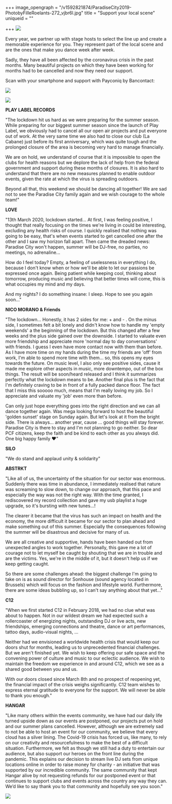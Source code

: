 +++
image_opengraph = "/v1592821874/ParadiseCity2019-PhotobyFilleRoelants-272_vjbr6l.jpg"
title = "Support your local scene"
uniqueid = ""

+++
![](https://res.cloudinary.com/dxswtxauo/image/upload/w_1000/f_auto/v1592821874/ParadiseCity2019-PhotobyFilleRoelants-272_vjbr6l.jpg)

Every year, we partner up with stage hosts to select the line up and create a memorable experience for you. They represent part of the local scene and are the ones that make you dance week after week.

Sadly, they have all been affected by the coronavirus crisis in the past months. Many beautiful projects on which they have been working for months had to be cancelled and now they need our support.

Scan with your smartphone and support with Payconiq by Bancontact:

![](https://res.cloudinary.com/dxswtxauo/image/upload/w_1000/f_auto/v1593081314/qr-code-2-FINAL-website_kqxq59.png)

![](https://res.cloudinary.com/dxswtxauo/image/upload/w_1000/f_auto/v1593082169/supportyourlocalscene-website_h2jwic.png)

**PLAY LABEL RECORDS**

"The lockdown hit us hard as we were preparing for the summer season. While preparing for our biggest summer season since the launch of Play Label, we obviously had to cancel all our open air projects and put everyone out of work. At the very same time we also had to close our club (La Cabane) just before its first anniversary, which was quite tough and the prolonged closure of the area is becoming very hard to manage financially.

We are on hold, we understand of course that it is impossible to open the clubs for health reasons but we deplore the lack of help from the federal government and support during these months of closures. It is also hard to understand that there are no new measures planned to enable outdoor events, given the rate at which the virus is spreading outdoors.

Beyond all that, this weekend we should be dancing all together! We are sad not to see the Paradise City family again and we wish courage to the whole team!"

**LOVE**

"13th March 2020, lockdown started... At first, I was feeling positive, I thought that really focusing on the times we're living in could be interesting, excluding any health risks of course. I quickly realised that nothing was going to be easy, that's when events started to get cancelled one after the other and I saw my horizon fall apart. Then came the dreaded news: Paradise City won't happen, summer will be DJ-free, no parties, no meetings, no adrenaline...

How do I feel today? Empty, a feeling of uselessness in everything I do, because I don't know when or how we'll be able to let our passions be expressed once again. Being patient while keeping cool, thinking about tomorrow, producing music and believing that better times will come, this is what occupies my mind and my days.

And my nights? I do something insane: I sleep. Hope to see you again soon..."

**NICO MORANO & Friends**

"The lockdown... Honestly, it has 2 sides for me: + and - . On the minus side, I sometimes felt a bit lonely and didn't know how to handle my 'empty weekends' a the beginning of the lockdown. But this changed after a few weeks and the plus side gained over the downside. I started to valuate even more friendship and appreciate more 'normal day to day conversations' with friends. I guess I even have more contact now with them than before. As I have more time on my hands during the time my friends are 'off' from work, I'm able to spend more time with them... so, this opens my eyes towards the future. On music level, I also only see positive sides, cause it made me explore other aspects in music, more downtempo, out of the box things. The result will be soon/heard released and I think it summarizes perfectly what the lockdown means to be. Another final plus is the fact that I'm definitely craving to be in front of a fully packed dance floor. The fact that I miss this sooooo much, means that I'm really loving my job. So I appreciate and valuate my 'job' even more than before.

Can only just hope everything goes into the right direction and we can all dance together again. Was mega looking forward to host the beautiful 'golden sunset' stage on Sunday again. But let's look at it from the bright side. There is always... another year, cause ... good things will stay forever. Paradise City is there to stay and I'm not planning to go neither. So dear PCF citizens, keep the faith and be kind to each other as you always did. One big happy family ❤️"

**SILO**

"We do stand and applaud unity & solidarity"

**ABSTRKT**

"Like all of us, the uncertainty of the situation for our sector was enormous. Suddenly there was time in abundance, I immediately realised that nature was screaming to slow down, to change our approach, that this pace and especially the way was not the right way.  With the time granted, I rediscovered my record collection and gave my usb playlist a huge upgrade, so it's bursting with new tunes...!

The clearer it became that the virus has such an impact on health and the economy, the more difficult it became for our sector to plan ahead and make something out of this summer. Especially the consequences following the summer will be disastrous and decisive for many of us.

We are all creative and supportive, hands have been handed out from unexpected angles to work together. Personally, this gave me a lot of courage not to let myself be caught by shouting that we are in trouble and are the victims. Yes, we're in the middle of it, but it doesn't help us if we keep getting caught.

So there are some challenges ahead: the biggest challenge I'm going to take on is as sound director for Sonhouse (sound agency located in Brussels) which will focus on the fashion and lifestyle world.  Furthermore, there are some ideas bubbling up, so I can't say anything about that yet..."

**C12**

"When we first started C12 in February 2018, we had no clue what was about to happen. Not in our wildest dream we had expected such a rollercoaster of energizing nights, outstanding DJ or live acts, new friendships, emerging connections and theatre, dance or art performances, tattoo days, audio-visual nights, ...

Neither had we envisioned a worldwide health crisis that would keep our doors shut for months, leading us to unprecedented financial challenges. But we aren't finished yet. We wish to keep offering our safe space and the convening power of culture and music to our eclectic audience. We wish to maintain the freedom we experience in and around C12, which we see as a shared good between you and us.

With our doors closed since March 8th and no prospect of reopening yet, the financial impact of the crisis weighs significantly. C12 team wishes to express eternal gratitude to everyone for the support. We will never be able to thank you enough."

**HANGAR**

"Like many others within the events community, we have had our daily life turned upside down as our events are postponed, our projects put on hold and our summer plans cancelled. However, although we are extremely sad to not be able to host an event for our community, we believe that every cloud has a silver lining. The Covid-19 crisis has forced us, like many, to rely on our creativity and resourcefulness to make the best of a difficult situation. Furthermore, we felt as though we still had a duty to entertain our audience, but also support our heroes on the front line during the pandemic. This explains our decision to stream live DJ sets from unique locations online in order to raise money for charity - an initiative that was supported by our incredible community. The same community that kept Hangar alive by not requesting refunds for our postponed event or that continues to support clubs and events across the country any way they can. We’d like to say thank you to that community and hopefully see you soon."

![](https://res.cloudinary.com/dxswtxauo/image/upload/w_1000/f_auto/v1593443465/104626277_1338270899839279_6644396475340731462_n_y2csug.jpg)
